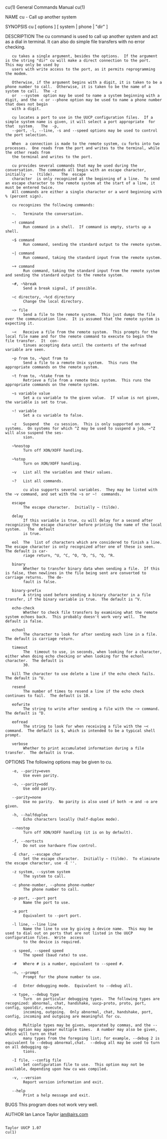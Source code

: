 cu(1)                                                                  General Commands Manual                                                                 cu(1)

NAME
       cu - Call up another system

SYNOPSIS
       cu [ options ] [ system | phone | "dir" ]

DESCRIPTION
       The cu command is used to call up another system and act as a dial in terminal.  It can also do simple file transfers with no error checking.

       cu takes a single argument, besides the options.  If the argument is the string "dir" cu will make a direct connection to the port.  This may only be used by
       users with write access to the port, as it permits reprogramming the modem.

       Otherwise, if the argument begins with a digit, it is taken to be a phone number to call.  Otherwise, it is taken to be the name of a system to call.  The -z
       or  --system  option may be used to name a system beginning with a digit, and the -c or --phone option may be used to name a phone number that does not begin
       with a digit.

       cu locates a port to use in the UUCP configuration files.  If a simple system name is given, it will select a port appropriate  for  that  system.   The  -p,
       --port, -l, --line, -s and --speed options may be used to control the port selection.

       When  a connection is made to the remote system, cu forks into two processes.  One reads from the port and writes to the terminal, while the other reads from
       the terminal and writes to the port.

       cu provides several commands that may be used during the conversation.  The commands all begin with an escape character, initially  ~  (tilde).   The  escape
       character  is only recognized at the beginning of a line.  To send an escape character to the remote system at the start of a line, it must be entered twice.
       All commands are either a single character or a word beginning with % (percent sign).

       cu recognizes the following commands:

       ~.   Terminate the conversation.

       ~! command
            Run command in a shell.  If command is empty, starts up a shell.

       ~$ command
            Run command, sending the standard output to the remote system.

       ~| command
            Run command, taking the standard input from the remote system.

       ~+ command
            Run command, taking the standard input from the remote system and sending the standard output to the remote system.

       ~#, ~%break
            Send a break signal, if possible.

       ~c directory, ~%cd directory
            Change the local directory.

       ~> file
            Send a file to the remote system.  This just dumps the file over the communication line.  It is assumed that the remote system is expecting it.

       ~<   Receive a file from the remote system.  This prompts for the local file name and for the remote command to execute to begin the file transfer.  It  con‐
            tinues accepting data until the contents of the eofread variable are seen.

       ~p from to, ~%put from to
            Send a file to a remote Unix system.  This runs the appropriate commands on the remote system.

       ~t from to, ~%take from to
            Retrieve a file from a remote Unix system.  This runs the appropriate commands on the remote system.

       ~s variable value
            Set a cu variable to the given value.  If value is not given, the variable is set to true.

       ~! variable
            Set a cu variable to false.

       ~z   Suspend  the  cu session.  This is only supported on some systems.  On systems for which ^Z may be used to suspend a job, ~^Z will also suspend the ses‐
            sion.

       ~%nostop
            Turn off XON/XOFF handling.

       ~%stop
            Turn on XON/XOFF handling.

       ~v   List all the variables and their values.

       ~?   List all commands.

            cu also supports several variables.  They may be listed with the ~v command, and set with the ~s or ~!  commands.

       escape
            The escape character.  Initially ~ (tilde).

       delay
            If this variable is true, cu will delay for a second after recognizing the escape character before printing the name of the local system.   The  default
            is true.

       eol  The  list of characters which are considered to finish a line.  The escape character is only recognized after one of these is seen.  The default is car‐
            riage return, ^U, ^C, ^O, ^D, ^S, ^Q, ^R.

       binary
            Whether to transfer binary data when sending a file.  If this is false, then newlines in the file being sent are converted to carriage returns.  The de‐
            fault is false.

       binary-prefix
            A string used before sending a binary character in a file transfer, if the binary variable is true.  The default is ^V.

       echo-check
            Whether to check file transfers by examining what the remote system echoes back.  This probably doesn't work very well.  The default is false.

       echonl
            The character to look for after sending each line in a file.  The default is carriage return.

       timeout
            The  timeout to use, in seconds, when looking for a character, either when doing echo checking or when looking for the echonl character.  The default is
            30.

       kill The character to use delete a line if the echo check fails.  The default is ^U.

       resend
            The number of times to resend a line if the echo check continues to fail.  The default is 10.

       eofwrite
            The string to write after sending a file with the ~> command.  The default is ^D.

       eofread
            The string to look for when receiving a file with the ~< command.  The default is $, which is intended to be a typical shell prompt.

       verbose
            Whether to print accumulated information during a file transfer.  The default is true.

OPTIONS
       The following options may be given to cu.

       -e, --parity=even
            Use even parity.

       -o, --parity=odd
            Use odd parity.

       --parity=none
            Use no parity.  No parity is also used if both -e and -o are given.

       -h, --halfduplex
            Echo characters locally (half-duplex mode).

       --nostop
            Turn off XON/XOFF handling (it is on by default).

       -f, --nortscts
            Do not use hardware flow control.

       -E char, --escape char
            Set the escape character.  Initially ~ (tilde).  To eliminate the escape character, use -E ''.

       -z system, --system system
            The system to call.

       -c phone-number, --phone phone-number
            The phone number to call.

       -p port, --port port
            Name the port to use.

       -a port
            Equivalent to --port port.

       -l line, --line line
            Name the line to use by giving a device name.  This may be used to dial out on ports that are not listed in the UUCP configuration files.  Write  access
            to the device is required.

       -s speed, --speed speed
            The speed (baud rate) to use.

       -#   Where # is a number, equivalent to --speed #.

       -n, --prompt
            Prompt for the phone number to use.

       -d   Enter debugging mode.  Equivalent to --debug all.

       -x type, --debug type
            Turn  on particular debugging types.  The following types are recognized: abnormal, chat, handshake, uucp-proto, proto, port, config, spooldir, execute,
            incoming, outgoing.  Only abnormal, chat, handshake, port, config, incoming and outgoing are meaningful for cu.

            Multiple types may be given, separated by commas, and the --debug option may appear multiple times.  A number may also be given, which will turn on that
            many types from the foregoing list; for example, --debug 2 is equivalent to --debug abnormal,chat.  --debug all may be used to turn on all debugging op‐
            tions.

       -I file, --config file
            Set configuration file to use.  This option may not be available, depending upon how cu was compiled.

       -v, --version
            Report version information and exit.

       --help
            Print a help message and exit.

BUGS
       This program does not work very well.

AUTHOR
       Ian Lance Taylor <ian@airs.com>

                                                                          Taylor UUCP 1.07                                                                     cu(1)
